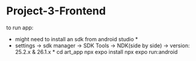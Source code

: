 # Project-3-Frontend
to run app:
* might need to install an sdk from android studio *
* settings -> sdk manager -> SDK Tools -> NDK(side by side) -> version: 25.2.x & 26.1.x *
cd art_app
npx expo install
npx expo run:android
